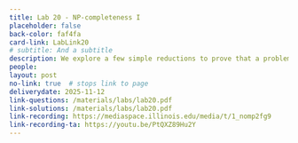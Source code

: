 ```yaml
---
title: Lab 20 - NP-completeness I
placeholder: false
back-color: faf4fa
card-link: LabLink20
# subtitle: And a subtitle
description: We explore a few simple reductions to prove that a problem is NP-hard. Special emphasis on the SAT problem. 
people:
layout: post
no-link: true  # stops link to page 
deliverydate: 2025-11-12
link-questions: /materials/labs/lab20.pdf
link-solutions: /materials/labs/lab20.pdf
link-recording: https://mediaspace.illinois.edu/media/t/1_nomp2fg9
link-recording-ta: https://youtu.be/PtQXZ89Hu2Y
---
```











